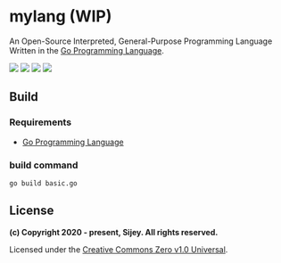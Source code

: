 # mylang (WIP)

An Open-Source Interpreted, General-Purpose Programming Language Written in the [Go Programming Language](https://go.dev/).

[![](https://img.shields.io/badge/Made_with-Golang-blue?logo=go&style=flat-square)](https://go.dev/)
[![](https://img.shields.io/badge/License-Creative_Commons-ed9321?logo=creativecommons&style=flat-square)](https://creativecommons.org/)
[![](https://img.shields.io/badge/GitHub-sijey--praveen/mylang-ebebeb?logo=github&style=flat-square)](https://github.com/sijey-praveen/mylang/)
![](https://img.shields.io/badge/Discord-sijey%239115-5865f2?logo=discord&style=flat-square)

## Build

### Requirements

- [Go Programming Language](https://go.dev/)

### build command

```
go build basic.go
```

## License

**(c) Copyright 2020 - present, Sijey. All rights reserved.**

Licensed under the [Creative Commons Zero v1.0 Universal](https://creativecommons.org/).
